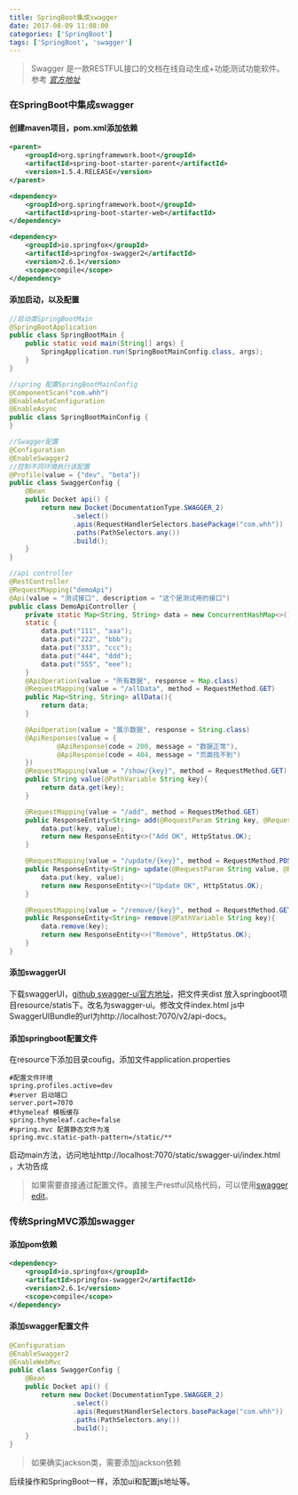 ```yaml
---
title: SpringBoot集成swagger
date: 2017-08-09 11:08:00
categories: ['SpringBoot']
tags: ['SpringBoot', 'swagger']
---
```


> Swagger 是一款RESTFUL接口的文档在线自动生成+功能测试功能软件。参考 *[官方地址](https://swagger.io/)*

### 在SpringBoot中集成swagger

#### 创建maven项目，pom.xml添加依赖
```xml
<parent>
    <groupId>org.springframework.boot</groupId>
    <artifactId>spring-boot-starter-parent</artifactId>
    <version>1.5.4.RELEASE</version>
</parent>

<dependency>
    <groupId>org.springframework.boot</groupId>
    <artifactId>spring-boot-starter-web</artifactId>
</dependency>

<dependency>
    <groupId>io.springfox</groupId>
    <artifactId>springfox-swagger2</artifactId>
    <version>2.6.1</version>
    <scope>compile</scope>
</dependency>

```
<!-- more -->
#### 添加启动，以及配置
```java
//启动类SpringBootMain
@SpringBootApplication
public class SpringBootMain {
    public static void main(String[] args) {
        SpringApplication.run(SpringBootMainConfig.class, args);
    }
}
```
```java
//spring 配置SpringBootMainConfig
@ComponentScan("com.whh")
@EnableAutoConfiguration
@EnableAsync
public class SpringBootMainConfig {
}
```
```java
//Swagger配置
@Configuration
@EnableSwagger2
//控制不同环境执行该配置
@Profile(value = {"dev", "beta"})
public class SwaggerConfig {
    @Bean
    public Docket api() {
        return new Docket(DocumentationType.SWAGGER_2)
                .select()
                .apis(RequestHandlerSelectors.basePackage("com.whh"))
                .paths(PathSelectors.any())
                .build();
    }
}
```
```java
//api controller
@RestController
@RequestMapping("demoApi")
@Api(value = "测试接口", description = "这个是测试用的接口")
public class DemoApiController {
    private static Map<String, String> data = new ConcurrentHashMap<>();
    static {
        data.put("111", "aaa");
        data.put("222", "bbb");
        data.put("333", "ccc");
        data.put("444", "ddd");
        data.put("555", "eee");
    }
    @ApiOperation(value = "所有数据", response = Map.class)
    @RequestMapping(value = "/allData", method = RequestMethod.GET)
    public Map<String, String> allData(){
        return data;
    }

    @ApiOperation(value = "展示数据", response = String.class)
    @ApiResponses(value = {
            @ApiResponse(code = 200, message = "数据正常"),
            @ApiResponse(code = 404, message = "页面找不到")
    })
    @RequestMapping(value = "/show/{key}", method = RequestMethod.GET)
    public String value(@PathVariable String key){
        return data.get(key);
    }

    @RequestMapping(value = "/add", method = RequestMethod.GET)
    public ResponseEntity<String> add(@RequestParam String key, @RequestParam String value){
        data.put(key, value);
        return new ResponseEntity<>("Add OK", HttpStatus.OK);
    }

    @RequestMapping(value = "/update/{key}", method = RequestMethod.POST)
    public ResponseEntity<String> update(@RequestParam String value, @PathVariable String key){
        data.put(key, value);
        return new ResponseEntity<>("Update OK", HttpStatus.OK);
    }

    @RequestMapping(value = "/remove/{key}", method = RequestMethod.GET)
    public ResponseEntity<String> remove(@PathVariable String key){
        data.remove(key);
        return new ResponseEntity<>("Remove", HttpStatus.OK);
    }
}
```
#### 添加swaggerUI
下载swaggerUI，[github swagger-ui官方地址](https://github.com/swagger-api/swagger-ui)，把文件夹dist 放入springboot项目resource/statis下。改名为swagger-ui。修改文件index.html js中SwaggerUIBundle的url为http://localhost:7070/v2/api-docs。
#### 添加springboot配置文件
在resource下添加目录coufig，添加文件application.properties
```
#配置文件环境
spring.profiles.active=dev
#server 启动端口
server.port=7070
#thymeleaf 模板缓存
spring.thymeleaf.cache=false
#spring.mvc 配置静态文件为准
spring.mvc.static-path-pattern=/static/**
```

启动main方法，访问地址http://localhost:7070/static/swagger-ui/index.html ，大功告成

> 如果需要直接通过配置文件。直接生产restful风格代码，可以使用[swagger edit](https://editor.swagger.io/)。

### 传统SpringMVC添加swagger

#### 添加pom依赖
```xml
<dependency>
    <groupId>io.springfox</groupId>
    <artifactId>springfox-swagger2</artifactId>
    <version>2.6.1</version>
    <scope>compile</scope>
</dependency>
```
#### 添加swagger配置文件
```java
@Configuration
@EnableSwagger2
@EnableWebMvc
public class SwaggerConfig {
    @Bean
    public Docket api() {
        return new Docket(DocumentationType.SWAGGER_2)
                .select()
                .apis(RequestHandlerSelectors.basePackage("com.whh"))
                .paths(PathSelectors.any())
                .build();
    }
}
```
> 如果确实jackson类，需要添加jackson依赖

后续操作和SpringBoot一样，添加ui和配置js地址等。
